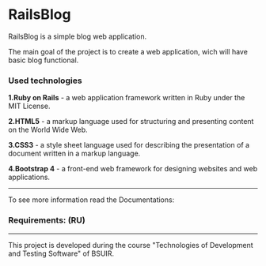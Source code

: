 # RailsBlog

RailsBlog is a simple blog web application.

The main goal of the project is to create a web application, wich will have basic blog functional.

### Used technologies

**1.Ruby on Rails** - a web application framework written in Ruby under the MIT License.

**2.HTML5** - a markup language used for structuring and presenting content on the World Wide Web.

**3.CSS3** - a style sheet language used for describing the presentation of a document written in a markup language.

**4.Bootstrap 4** - a front-end web framework for designing websites and web applications.

-----------------------------------

To see more information read the Documentations:

### Requirements: (RU)


-----------------------------------

This project is developed during the course "Technologies of Development and Testing Software" of BSUIR.

